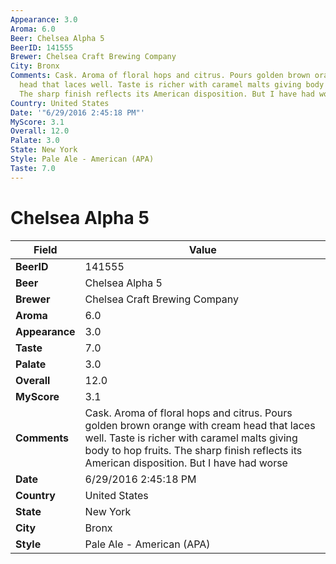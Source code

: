 ```yaml
---
Appearance: 3.0
Aroma: 6.0
Beer: Chelsea Alpha 5
BeerID: 141555
Brewer: Chelsea Craft Brewing Company
City: Bronx
Comments: Cask. Aroma of floral hops and citrus. Pours golden brown orange with cream
  head that laces well. Taste is richer with caramel malts giving body to hop fruits.
  The sharp finish reflects its American disposition. But I have had worse
Country: United States
Date: '"6/29/2016 2:45:18 PM"'
MyScore: 3.1
Overall: 12.0
Palate: 3.0
State: New York
Style: Pale Ale - American (APA)
Taste: 7.0
---
```


# Chelsea Alpha 5

| Field         | Value |
|---------------|-------|
| **BeerID** | 141555 |
| **Beer** | Chelsea Alpha 5 |
| **Brewer** | Chelsea Craft Brewing Company |
| **Aroma** | 6.0 |
| **Appearance** | 3.0 |
| **Taste** | 7.0 |
| **Palate** | 3.0 |
| **Overall** | 12.0 |
| **MyScore** | 3.1 |
| **Comments** | Cask. Aroma of floral hops and citrus. Pours golden brown orange with cream head that laces well. Taste is richer with caramel malts giving body to hop fruits. The sharp finish reflects its American disposition. But I have had worse |
| **Date** | 6/29/2016 2:45:18 PM |
| **Country** | United States |
| **State** | New York |
| **City** | Bronx |
| **Style** | Pale Ale - American (APA) |
